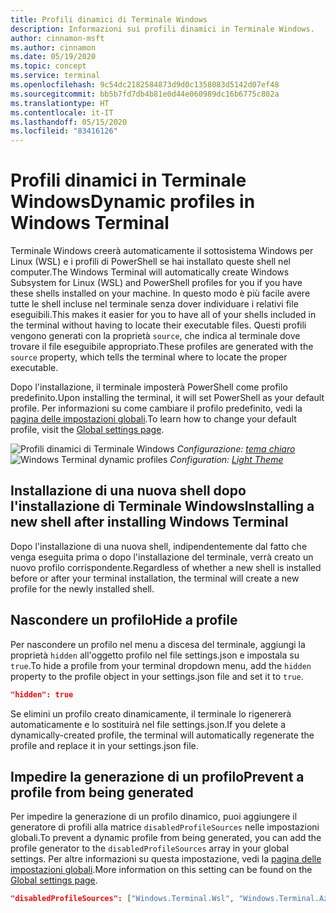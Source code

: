 ```yaml
---
title: Profili dinamici di Terminale Windows
description: Informazioni sui profili dinamici in Terminale Windows.
author: cinnamon-msft
ms.author: cinnamon
ms.date: 05/19/2020
ms.topic: concept
ms.service: terminal
ms.openlocfilehash: 9c54dc2182584873d9d0c1358083d5142d07ef48
ms.sourcegitcommit: bb5b7fd7db4b81e0d44e060989dc16b6775c802a
ms.translationtype: HT
ms.contentlocale: it-IT
ms.lasthandoff: 05/15/2020
ms.locfileid: "83416126"
---
```

# <a name="dynamic-profiles-in-windows-terminal"></a><span data-ttu-id="de470-103">Profili dinamici in Terminale Windows</span><span class="sxs-lookup"><span data-stu-id="de470-103">Dynamic profiles in Windows Terminal</span></span>

<span data-ttu-id="de470-104">Terminale Windows creerà automaticamente il sottosistema Windows per Linux (WSL) e i profili di PowerShell se hai installato queste shell nel computer.</span><span class="sxs-lookup"><span data-stu-id="de470-104">The Windows Terminal will automatically create Windows Subsystem for Linux (WSL) and PowerShell profiles for you if you have these shells installed on your machine.</span></span> <span data-ttu-id="de470-105">In questo modo è più facile avere tutte le shell incluse nel terminale senza dover individuare i relativi file eseguibili.</span><span class="sxs-lookup"><span data-stu-id="de470-105">This makes it easier for you to have all of your shells included in the terminal without having to locate their executable files.</span></span> <span data-ttu-id="de470-106">Questi profili vengono generati con la proprietà `source`, che indica al terminale dove trovare il file eseguibile appropriato.</span><span class="sxs-lookup"><span data-stu-id="de470-106">These profiles are generated with the `source` property, which tells the terminal where to locate the proper executable.</span></span>

<span data-ttu-id="de470-107">Dopo l'installazione, il terminale imposterà PowerShell come profilo predefinito.</span><span class="sxs-lookup"><span data-stu-id="de470-107">Upon installing the terminal, it will set PowerShell as your default profile.</span></span> <span data-ttu-id="de470-108">Per informazioni su come cambiare il profilo predefinito, vedi la [pagina delle impostazioni globali](./customize-settings/global-settings.md).</span><span class="sxs-lookup"><span data-stu-id="de470-108">To learn how to change your default profile, visit the [Global settings page](./customize-settings/global-settings.md).</span></span>

<span data-ttu-id="de470-109">![Profili dinamici di Terminale Windows](./images/dynamic-profiles.png)
_Configurazione: [tema chiaro](./custom-terminal-gallery/frosted-glass-theme.md)_</span><span class="sxs-lookup"><span data-stu-id="de470-109">![Windows Terminal dynamic profiles](./images/dynamic-profiles.png)
_Configuration: [Light Theme](./custom-terminal-gallery/frosted-glass-theme.md)_</span></span>

## <a name="installing-a-new-shell-after-installing-windows-terminal"></a><span data-ttu-id="de470-110">Installazione di una nuova shell dopo l'installazione di Terminale Windows</span><span class="sxs-lookup"><span data-stu-id="de470-110">Installing a new shell after installing Windows Terminal</span></span>

<span data-ttu-id="de470-111">Dopo l'installazione di una nuova shell, indipendentemente dal fatto che venga eseguita prima o dopo l'installazione del terminale, verrà creato un nuovo profilo corrispondente.</span><span class="sxs-lookup"><span data-stu-id="de470-111">Regardless of whether a new shell is installed before or after your terminal installation, the terminal will create a new profile for the newly installed shell.</span></span>

## <a name="hide-a-profile"></a><span data-ttu-id="de470-112">Nascondere un profilo</span><span class="sxs-lookup"><span data-stu-id="de470-112">Hide a profile</span></span>

<span data-ttu-id="de470-113">Per nascondere un profilo nel menu a discesa del terminale, aggiungi la proprietà `hidden` all'oggetto profilo nel file settings.json e impostala su `true`.</span><span class="sxs-lookup"><span data-stu-id="de470-113">To hide a profile from your terminal dropdown menu, add the `hidden` property to the profile object in your settings.json file and set it to `true`.</span></span>

```json
"hidden": true
```

<span data-ttu-id="de470-114">Se elimini un profilo creato dinamicamente, il terminale lo rigenererà automaticamente e lo sostituirà nel file settings.json.</span><span class="sxs-lookup"><span data-stu-id="de470-114">If you delete a dynamically-created profile, the terminal will automatically regenerate the profile and replace it in your settings.json file.</span></span>

## <a name="prevent-a-profile-from-being-generated"></a><span data-ttu-id="de470-115">Impedire la generazione di un profilo</span><span class="sxs-lookup"><span data-stu-id="de470-115">Prevent a profile from being generated</span></span>

<span data-ttu-id="de470-116">Per impedire la generazione di un profilo dinamico, puoi aggiungere il generatore di profili alla matrice `disabledProfileSources` nelle impostazioni globali.</span><span class="sxs-lookup"><span data-stu-id="de470-116">To prevent a dynamic profile from being generated, you can add the profile generator to the `disabledProfileSources` array in your global settings.</span></span> <span data-ttu-id="de470-117">Per altre informazioni su questa impostazione, vedi la [pagina delle impostazioni globali](./customize-settings/global-settings.md#disable-dynamic-profiles).</span><span class="sxs-lookup"><span data-stu-id="de470-117">More information on this setting can be found on the [Global settings page](./customize-settings/global-settings.md#disable-dynamic-profiles).</span></span>

```json
"disabledProfileSources": ["Windows.Terminal.Wsl", "Windows.Terminal.Azure", "Windows.Terminal.PowershellCore"]
```
